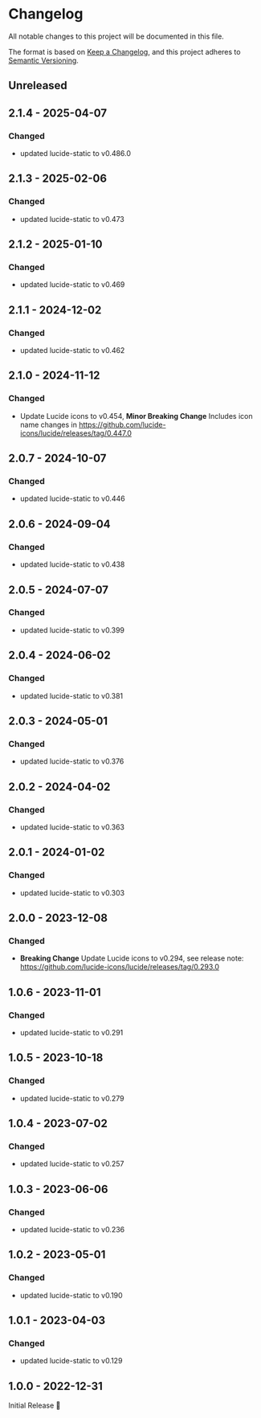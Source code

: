 # Changelog

All notable changes to this project will be documented in this file.

The format is based on [Keep a Changelog](https://keepachangelog.com/en/1.1.0/),
and this project adheres to [Semantic Versioning](https://semver.org/spec/v2.0.0.html).

## Unreleased

## 2.1.4 - 2025-04-07
### Changed
- updated lucide-static to v0.486.0

## 2.1.3 - 2025-02-06
### Changed
- updated lucide-static to v0.473

## 2.1.2 - 2025-01-10
### Changed
- updated lucide-static to v0.469

## 2.1.1 - 2024-12-02
### Changed
- updated lucide-static to v0.462

## 2.1.0 - 2024-11-12
### Changed
- Update Lucide icons to v0.454,
  **Minor Breaking Change** Includes icon name changes in https://github.com/lucide-icons/lucide/releases/tag/0.447.0

## 2.0.7 - 2024-10-07
### Changed
- updated lucide-static to v0.446

## 2.0.6 - 2024-09-04
### Changed
- updated lucide-static to v0.438

## 2.0.5 - 2024-07-07
### Changed
- updated lucide-static to v0.399

## 2.0.4 - 2024-06-02
### Changed
- updated lucide-static to v0.381

## 2.0.3 - 2024-05-01
### Changed
- updated lucide-static to v0.376

## 2.0.2 - 2024-04-02
### Changed
- updated lucide-static to v0.363

## 2.0.1 - 2024-01-02
### Changed
- updated lucide-static to v0.303

## 2.0.0 - 2023-12-08
### Changed
- **Breaking Change** Update Lucide icons to v0.294,
  see release note: https://github.com/lucide-icons/lucide/releases/tag/0.293.0

## 1.0.6 - 2023-11-01
### Changed
- updated lucide-static to v0.291

## 1.0.5 - 2023-10-18
### Changed
- updated lucide-static to v0.279

## 1.0.4 - 2023-07-02
### Changed
- updated lucide-static to v0.257

## 1.0.3 - 2023-06-06
### Changed
- updated lucide-static to v0.236

## 1.0.2 - 2023-05-01
### Changed
- updated lucide-static to v0.190

## 1.0.1 - 2023-04-03
### Changed
- updated lucide-static to v0.129

## 1.0.0 - 2022-12-31
Initial Release 🎉
